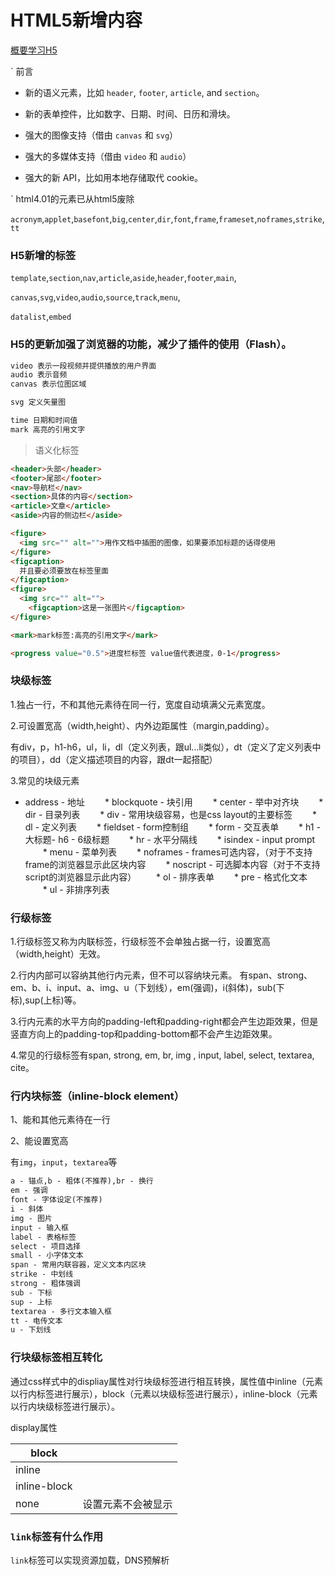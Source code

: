 # HTML5新增内容

[概要学习H5](https://www.w3school.com.cn/html/html5_new_elements.asp)

`  前言

- 新的语义元素，比如 `header`, `footer`, `article`, and `section`。

- 新的表单控件，比如数字、日期、时间、日历和滑块。

- 强大的图像支持（借由 `canvas` 和 `svg`）

- 强大的多媒体支持（借由 `video` 和 `audio`）

- 强大的新 API，比如用本地存储取代 cookie。

`  html4.01的元素已从html5废除

`acronym`,`applet`,`basefont`,`big`,`center`,`dir`,`font`,`frame`,`frameset`,`noframes`,`strike`,`tt`

### H5新增的标签

`template`,`section`,`nav`,`article`,`aside`,`header`,`footer`,`main`,

`canvas`,`svg`,`video`,`audio`,`source`,`track`,`menu`,

`datalist`,`embed`

### H5的更新加强了浏览器的功能，减少了插件的使用（Flash）。

```html
video 表示一段视频并提供播放的用户界面
audio 表示音频
canvas 表示位图区域

svg 定义矢量图

time 日期和时间值
mark 高亮的引用文字
```

> 语义化标签

```html
<header>头部</header>
<footer>尾部</footer>
<nav>导航栏</nav>
<section>具体的内容</section>
<article>文章</article>
<aside>内容的侧边栏</aside>

<figure> 
  <img src="" alt="">用作文档中插图的图像，如果要添加标题的话得使用
</figure>
<figcaption>
  并且要必须要放在标签里面
</figcaption>
<figure> 
  <img src="" alt="">
	<figcaption>这是一张图片</figcaption>
</figure>

<mark>mark标签:高亮的引用文字</mark> 

<progress value="0.5">进度栏标签 value值代表进度，0-1</progress>
```



### 块级标签

1.独占一行，不和其他元素待在同一行，宽度自动填满父元素宽度。

2.可设置宽高（width,height）、内外边距属性（margin,padding）。

有div，p，h1-h6，ul，li，dl（定义列表，跟ul…li类似），dt（定义了定义列表中的项目），dd（定义描述项目的内容，跟dt一起搭配）

3.常见的块级元素

   * address - 地址
　　* blockquote - 块引用
　　* center - 举中对齐块
　　* dir - 目录列表
　　* div - 常用块级容易，也是css layout的主要标签
　　* dl - 定义列表
　　* fieldset - form控制组
　　* form - 交互表单
　　* h1 - 大标题- h6 - 6级标题
　　* hr - 水平分隔线
　　* isindex - input prompt
　　* menu - 菜单列表
　　* noframes - frames可选内容，（对于不支持frame的浏览器显示此区块内容
　　* noscript - 可选脚本内容（对于不支持script的浏览器显示此内容）
　　* ol - 排序表单
　　* pre - 格式化文本
　　* ul - 非排序列表

 

### 行级标签

1.行级标签又称为内联标签，行级标签不会单独占据一行，设置宽高（width,height）无效。

2.行内内部可以容纳其他行内元素，但不可以容纳块元素。
有span、strong、em、b、i、input、a、img、u（下划线），em(强调)，i(斜体)，sub(下标),sup(上标)等。

3.行内元素的水平方向的padding-left和padding-right都会产生边距效果，但是竖直方向上的padding-top和padding-bottom都不会产生边距效果。

4.常见的行级标签有span,  strong,  em,  br,  img ,  input,  label,  select,  textarea,  cite。

 

### 行内块标签（inline-block element）

1、能和其他元素待在一行

2、能设置宽高

有`img`，`input`，`textarea`等

```html
a - 锚点,b - 粗体(不推荐),br - 换行
em - 强调
font - 字体设定(不推荐)
i - 斜体
img - 图片
input - 输入框
label - 表格标签
select - 项目选择
small - 小字体文本
span - 常用内联容器，定义文本内区块
strike - 中划线
strong - 粗体强调
sub - 下标
sup - 上标
textarea - 多行文本输入框
tt - 电传文本
u - 下划线
```

### 行块级标签相互转化

通过css样式中的displiay属性对行块级标签进行相互转换，属性值中inline（元素以行内标签进行展示），block（元素以块级标签进行展示），inline-block（元素以行内块级标签进行展示）。

 display属性

| block        |                    |
| ------------ | ------------------ |
| inline       |                    |
| inline-block |                    |
| none         | 设置元素不会被显示 |

### `link`标签有什么作用

`link`标签可以实现资源加载，DNS预解析
